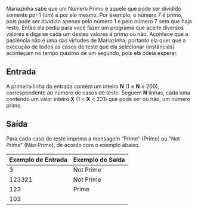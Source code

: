 Mariazinha sabe que um Número Primo é aquele que pode ser dividido somente por 1 (um) e por ele mesmo. Por exemplo, o número 7 é primo, pois pode ser dividido apenas pelo número 1 e pelo número 7 sem que haja resto. Então ela pediu para você fazer um programa que aceite diversos valores e diga se cada um destes valores é primo ou não. Acontece que a paciência não é uma das virtudes de Mariazinha, portanto ela quer que a execução de todos os casos de teste que ela selecionar (instâncias) aconteçam no tempo máximo de um segundo, pois ela odeia esperar.

## Entrada

A primeira linha da entrada contém um inteiro **N** (1 ≤ **N** ≤ 200), correspondente ao número de casos de teste. Seguem **N** linhas, cada uma contendo um valor inteiro **X** (1 < **X** < 231) que pode ser ou não, um número primo.

## Saída

Para cada caso de teste imprima a mensagem “Prime” (Primo) ou “Not Prime” (Não Primo), de acordo com o exemplo abaixo.

 

| Exemplo de Entrada | Exemplo de Saída |
| ------------------ | ---------------- |
| 3                  | Not Prime        |
| 123321             | Not Prime        |
| 123                | Prime            |
| 103                |                  |